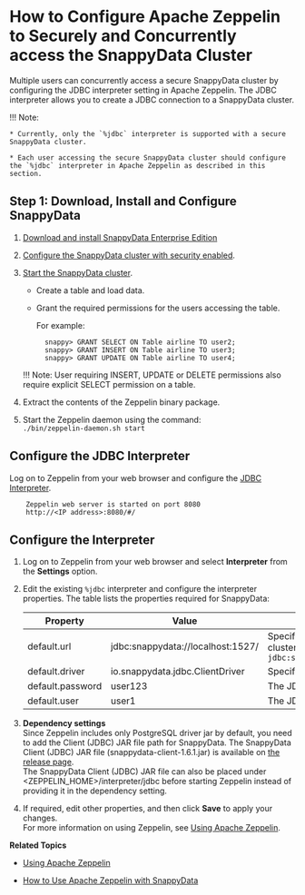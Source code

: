 <a id="howto-consurrent-zeppelin"></a>
# How to Configure Apache Zeppelin to Securely and Concurrently access the SnappyData Cluster

Multiple users can concurrently access a secure SnappyData cluster by configuring the JDBC interpreter setting in Apache Zeppelin. The JDBC interpreter allows you to create a JDBC connection to a SnappyData cluster.

!!! Note:

	* Currently, only the `%jdbc` interpreter is supported with a secure SnappyData cluster.

	* Each user accessing the secure SnappyData cluster should configure the `%jdbc` interpreter in Apache Zeppelin as described in this section.

## Step 1: Download, Install and Configure SnappyData
1. [Download and install SnappyData Enterprise Edition](../install.md) </br>

2. [Configure the SnappyData cluster with security enabled](../security/security.md).

3. [Start the SnappyData cluster](start_snappy_cluster.md).

	- Create a table and load data.

	- Grant the required permissions for the users accessing the table.

        For example:

            snappy> GRANT SELECT ON Table airline TO user2;
        	snappy> GRANT INSERT ON Table airline TO user3;
        	snappy> GRANT UPDATE ON Table airline TO user4;

	!!! Note:
    	User requiring INSERT, UPDATE or DELETE permissions also require explicit SELECT permission on a table.

5. Extract the contents of the Zeppelin binary package. </br> 

6. Start the Zeppelin daemon using the command: </br> `./bin/zeppelin-daemon.sh start`

## Configure the JDBC Interpreter
Log on to Zeppelin from your web browser and configure the [JDBC Interpreter](https://zeppelin.apache.org/docs/0.7.0/interpreter/jdbc.html).

		Zeppelin web server is started on port 8080
		http://<IP address>:8080/#/

## Configure the Interpreter

1. Log on to Zeppelin from your web browser and select **Interpreter** from the **Settings** option.

2. Edit the existing `%jdbc` interpreter and configure the interpreter properties.
	The table lists the properties required for SnappyData:
    
    | Property | Value |Description|
	|--------|--------|--------|
	|default.url|jdbc:snappydata://localhost:1527/|Specify the JDBC URL for SnappyData cluster in the format `jdbc:snappydata://<locator_hostname>:1527`|
    |default.driver|io.snappydata.jdbc.ClientDriver|Specify the JDBC driver for SnappyData|
    |default.password|user123|The JDBC user password|
    |default.user|user1|The JDBC username|

3. **Dependency settings**</br> Since Zeppelin includes only PostgreSQL driver jar by default, you need to add the Client (JDBC) JAR file path for	 SnappyData. The SnappyData Client (JDBC) JAR file (snappydata-client-1.6.1.jar) is available on [the release page](https://github.com/SnappyDataInc/snappydata/releases/tag/v1.0.1). </br>
	The SnappyData Client (JDBC) JAR file can also be placed under <ZEPPELIN_HOME>/interpreter/jdbc before starting Zeppelin instead of providing it in the dependency setting.

4. If required, edit other properties, and then click **Save** to apply your changes. </br>For more information on using Zeppelin, see [Using Apache Zeppelin](../isight/quick_start_steps.md#using-apache-zeppelin).

**Related Topics**

*  [Using Apache Zeppelin](../isight/quick_start_steps.md#using-apache-zeppelin)

*  [How to Use Apache Zeppelin with SnappyData](use_apache_zeppelin_with_snappydata.md)
